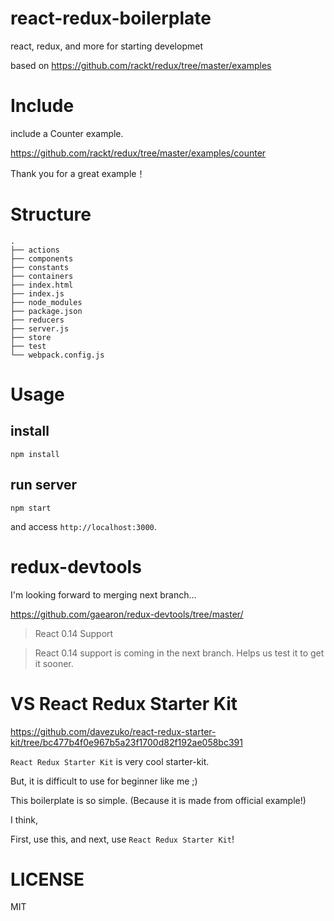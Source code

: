 # react-redux-boilerplate
react, redux, and more for starting developmet

based on https://github.com/rackt/redux/tree/master/examples

# Include

include a Counter example.

https://github.com/rackt/redux/tree/master/examples/counter

Thank you for a great example！

# Structure

```
.
├── actions
├── components
├── constants
├── containers
├── index.html
├── index.js
├── node_modules
├── package.json
├── reducers
├── server.js
├── store
├── test
└── webpack.config.js
```

# Usage

## install

```
npm install
```

## run server

```
npm start
```

and access `http://localhost:3000`.

# redux-devtools

I'm looking forward to merging next branch...

https://github.com/gaearon/redux-devtools/tree/master/

> React 0.14 Support

> React 0.14 support is coming in the next branch.
> Helps us test it to get it sooner.

# VS React Redux Starter Kit

https://github.com/davezuko/react-redux-starter-kit/tree/bc477b4f0e967b5a23f1700d82f192ae058bc391

`React Redux Starter Kit` is very cool starter-kit.

But, it is difficult to use for beginner like me ;)

This boilerplate is so simple. (Because it is made from official example!)

I think,

First, use this, and next,  use `React Redux Starter Kit`!

# LICENSE

MIT
